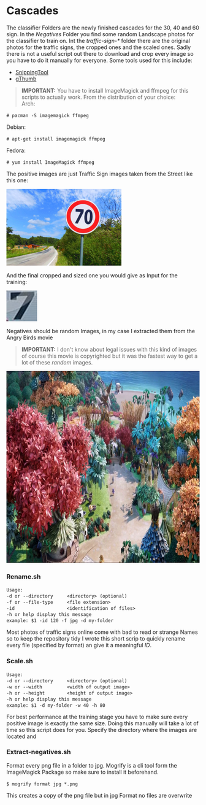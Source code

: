 Cascades
===================

The classifier Folders are the newly finished cascades for the 30, 40 and 60 sign.
In the *Negatives* Folder you find some random Landscape photos for the classifier to 
train on.
Int the *traffic-sign-\** folder there are the original photos for the traffic 
signs, the cropped ones and the scaled ones.
Sadly there is not a useful script out there to download and crop every image so 
you have to do it manually for everyone. 
Some tools used for this include:
* [SnippingTool](https://support.microsoft.com/en-us/help/13776/windows-use-snipping-tool-to-capture-screenshots)
* [gThumb](https://wiki.gnome.org/Apps/gthumb)

> **IMPORTANT:** You have to install ImageMagick and ffmpeg for this scripts to actually work.
From the distribution of your choice:                                                                                                                                              
Arch:
```
# pacman -S imagemagick ffmpeg
```
Debian:
```
# apt-get install imagemagick ffmpeg
``` 
Fedora:
```
# yum install ImageMagick ffmpeg
```

The positive images are just Traffic Sign images taken from the Street like this one:

<img src="traffic-sign-70/traffic-sign-70-0.jpg" width="300" height="200"/>

And the final cropped and sized one you would give as Input for the training:

<img src="traffic-sign-70/scaled/traffic-sign-70-croped-0.jpg" width="80" height="80"/>

Negatives should be random Images, in my case I extracted them from the Angry Birds movie 
> **IMPORTANT:** I don't know about legal issues with this kind of images of course this movie
is copyrighted but it was the fastest way to get a lot of these *random* images.

<img src="negatives/negatives-166.jpg" width="1000" height="500"/>

### Rename.sh
```
Usage:
-d or --directory     <directory> (optional)
-f or --file-type     <file extension>
-id                   <identification of files>
-h or help display this message
example: $1 -id 120 -f jpg -d my-folder
```
Most photos of traffic signs online come with bad to read or strange Names so to keep
the repository tidy I wrote this short scrip to quickly rename every file (specified by format) an give it a meaningful *ID*.

### Scale.sh
```
Usage:
-d or --directory     <directory> (optional)
-w or --width         <width of output image>
-h or --height        <height of output image>
-h or help display this message
example: $1 -d my-folder -w 40 -h 80
```
For best performance at the training stage you have to make sure every positive image is 
exactly the same size. Doing this manually will take a lot of time so this script does 
for you. Specify the directory where the images are located and 


### Extract-negatives.sh



Format every png file in a folder to jpg.
Mogrify is a cli tool form the ImageMagick Package so make sure to install it beforehand.
```
$ mogrify format jpg *.png
```
This creates a copy of the png file but in jpg Format no files are overwrite














